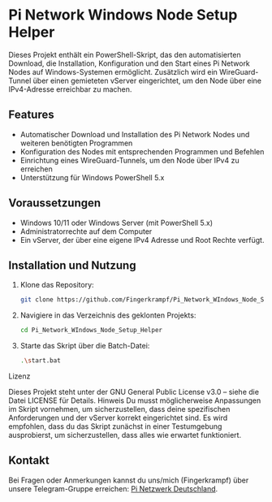 # Pi Network Windows Node Setup Helper

Dieses Projekt enthält ein PowerShell-Skript, das den automatisierten Download, die Installation, Konfiguration und den Start eines Pi Network Nodes auf Windows-Systemen ermöglicht. Zusätzlich wird ein WireGuard-Tunnel über einen gemieteten vServer eingerichtet, um den Node über eine IPv4-Adresse erreichbar zu machen.

## Features
- Automatischer Download und Installation des Pi Network Nodes und weiteren benötigten Programmen
- Konfiguration des Nodes mit entsprechenden Programmen und Befehlen
- Einrichtung eines WireGuard-Tunnels, um den Node über IPv4 zu erreichen
- Unterstützung für Windows PowerShell 5.x

## Voraussetzungen
- Windows 10/11 oder Windows Server (mit PowerShell 5.x)
- Administratorrechte auf dem Computer
- Ein vServer, der über eine eigene IPv4 Adresse und Root Rechte verfügt.

## Installation und Nutzung

1. Klone das Repository:
   ```bash
   git clone https://github.com/Fingerkrampf/Pi_Network_WIndows_Node_Setup_Helper.git

2. Navigiere in das Verzeichnis des geklonten Projekts:
    ```bash
   cd Pi_Network_WIndows_Node_Setup_Helper
   
4. Starte das Skript über die Batch-Datei:
    ```bash
   .\start.bat

Lizenz

Dieses Projekt steht unter der GNU General Public License v3.0 – siehe die Datei LICENSE für Details.
Hinweis
    Du musst möglicherweise Anpassungen im Skript vornehmen, um sicherzustellen, dass deine spezifischen Anforderungen und der vServer korrekt eingerichtet sind.
    Es wird empfohlen, dass du das Skript zunächst in einer Testumgebung ausprobierst, um sicherzustellen, dass alles wie erwartet funktioniert.

   ## Kontakt
Bei Fragen oder Anmerkungen kannst du uns/mich (Fingerkrampf) über unsere Telegram-Gruppe erreichen: [Pi Netzwerk Deutschland](https://t.me/pinetzwerkdeutschland).
